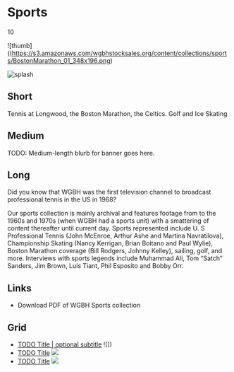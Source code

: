# Sports

10

![thumb]((https://s3.amazonaws.com/wgbhstocksales.org/content/collections/sports/BostonMarathon_01_348x196.png)

![splash](http://placehold.it/770x433)

## Short

Tennis at Longwood, the Boston Marathon, the Celtics.
Golf and Ice Skating

## Medium

TODO: Medium-length blurb for banner goes here.

## Long

Did you know that WGBH was the first television channel to broadcast professional 
tennis in the US in 1968?  

Our sports collection is mainly archival and features footage from to the 1960s 
and 1970s (when WGBH had a sports unit) with a smattering of content thereafter 
until current day.  Sports represented include U. S Professional Tennis (John McEnroe, 
Arthur Ashe and Martina Navratilova), Championship Skating (Nancy Kerrigan, Brian 
Boitano and Paul Wylie), Boston Marathon coverage (Bill Rodgers, Johnny Kelley), 
sailing, golf, and more.  Interviews with sports legends include Muhammad Ali, 
Tom “Satch” Sanders, Jim Brown, Luis Tiant, Phil Esposito and Bobby Orr.

## Links

- Download PDF of WGBH Sports collection

## Grid

- [TODO Title | optional subtitle](/TODO) ![])
- [TODO Title](/TODO) ![](http://placehold.it/348x196)
- [TODO Title](/TODO) ![](http://placehold.it/348x196)

